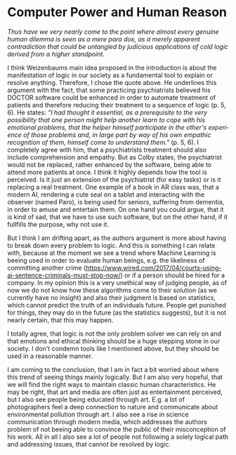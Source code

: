 # Computer Power and Human Reason

*Thus have we very nearly come to the point where almost every genuine human dilemma is seen as a mere para­ dox, as a merely apparent contradiction that could be untangled by judicious applications of cold logic derived from a higher standpoint.*

I think Weizenbaums main idea proposed in the introduction is about the manifestation of logic in our society as a fundamental tool to explain or resolve anything. Therefore, I chose the quote above.
He underlines this argument with the fact, that some practicing psychiatrists believed his DOCTOR software could be enhanced in order to automate treatment of patients and therefore reducing their treatment to a sequence of logic (p. 5, 6). He states: *"I had thought it essential, as a prerequisite to the very possibility that one person might help another learn to cope with his emotional problems, that the helper himself participate in the other's experi­ ence of those problems and, in large part by way of his own empathic recognition of them, himself come to understand them."* (p. 5, 6). I completely agree with him, that a psychiatrists treatment should also include comprehension and empathy. But as Colby states, the psychiatrist would not be replaced, rather enhanced by the software, being able to attend more patients at once. I think it highly depends how the tool is perceived. Is it just an extension of the psychiatrist (for easy tasks) or is it replacing a real treatment. One example of a book in AR class was, that a modern AI, rendering a cute seal on a tablet and interacting with the observer (named Paro), is being used for seniors, suffering from dementia, in order to amuse and entertain them. On one hand you could argue, that it is kind of sad, that we have to use such software, but on the other hand, if it fullfills the purpose, why not use it. 

But I think I am drifting apart, as the authors argument is more about having to break down every problem to logic. And this is something I can relate with, because at the moment we see a trend where Machine Learning is beeing used in order to evaluate human beings, e.g. the likeliness of committing another crime (https://www.wired.com/2017/04/courts-using-ai-sentence-criminals-must-stop-now/) or if a person should be hired for a company. In my opinion this is a very unethical way of judging people, as of now we do not know how these algorithms come to their solution (as we currently have no insight) and also their judgment is based on statistics, which cannot predict the truth of an individuals future. People get punished for things, they may do in the future (as the statistics suggests), but it is not nearly certain, that this may happen.

I totally agree, that logic is not the only problem solver we can rely on and that emotions and ethical thinking should be a huge stepping stone in our society. I don't condemn tools like I mentioned above, but they should be used in a reasonable manner.

I am coming to the conclusion, that I am in fact a bit worried about where this trend of seeing things mainly logically. But I am also very hopeful, that we will find the right ways to maintain classic human characteristics. He may be right, that art and media are often just as entertainment perceived, but I also see people being educated through art. E.g. a lot of photographers feel a deep connection to nature and communicate about environmental pollution through art. I also see a rise in science communication through modern media, which addresses the authors problem of not beeing able to convince the public of their misconception of his work.
All in all I also see a lot of people not following a solely logical path and addressing issues, that cannot be resolved by logic.